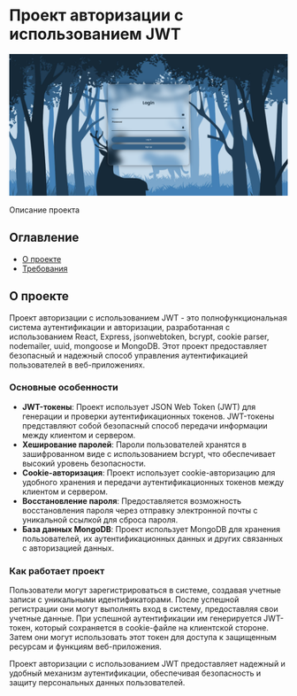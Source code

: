 # Проект авторизации с использованием JWT


![Превью проекта](main.png)

Описание проекта

## Оглавление
- [О проекте](#о-проекте)
- [Требования](#требования)

## О проекте

Проект авторизации с использованием JWT - это полнофункциональная система аутентификации и авторизации, разработанная с использованием React, Express, jsonwebtoken, bcrypt, cookie parser, nodemailer, uuid, mongoose и MongoDB. Этот проект предоставляет безопасный и надежный способ управления аутентификацией пользователей в веб-приложениях.

### Основные особенности

- **JWT-токены**: Проект использует JSON Web Token (JWT) для генерации и проверки аутентификационных токенов. JWT-токены представляют собой безопасный способ передачи информации между клиентом и сервером.
- **Хеширование паролей**: Пароли пользователей хранятся в зашифрованном виде с использованием bcrypt, что обеспечивает высокий уровень безопасности.
- **Cookie-авторизация**: Проект использует cookie-авторизацию для удобного хранения и передачи аутентификационных токенов между клиентом и сервером.
- **Восстановление пароля**: Предоставляется возможность восстановления пароля через отправку электронной почты с уникальной ссылкой для сброса пароля.
- **База данных MongoDB**: Проект использует MongoDB для хранения пользователей, их аутентификационных данных и других связанных с авторизацией данных.

### Как работает проект

Пользователи могут зарегистрироваться в системе, создавая учетные записи с уникальными идентификаторами. После успешной регистрации они могут выполнять вход в систему, предоставляя свои учетные данные. При успешной аутентификации им генерируется JWT-токен, который сохраняется в cookie-файле на клиентской стороне. Затем они могут использовать этот токен для доступа к защищенным ресурсам и функциям веб-приложения.

Проект авторизации с использованием JWT предоставляет надежный и удобный механизм аутентификации, обеспечивая безопасность и защиту персональных данных пользователей.
